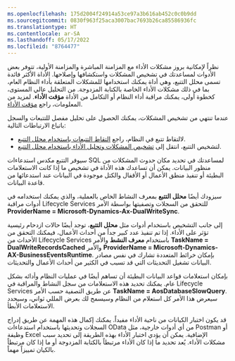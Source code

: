 ```yaml
---
ms.openlocfilehash: 175d2004f24914a53ce97a3b616ab452c0c0b9dd
ms.sourcegitcommit: 0830f963f25aca3007bac7693b26ca85586936fc
ms.translationtype: HT
ms.contentlocale: ar-SA
ms.lasthandoff: 05/17/2022
ms.locfileid: "8764477"
---
```

نظراً لإمكانية بروز مشكلات الأداء مع المزامنة المباشرة والمزامنة الأولية، تتوفر بعض الأدوات لمساعدتك في تشخيص المشكلات واستكشافها وإصلاحها. الأداة الأكثر فائدة تسمى محلل التتبع‬، وهي أداة يمكنك استخدامها للمشكلات المتعلقة بأداء النظام العام، بما في ذلك مشكلات الأداء الخاصة بالكتابة المزدوجة. من التحليل عالي المستوى، كخطوة أولى، يمكنك مراقبة أداء النظام أو التكامل من الأداة **مؤقت الأداء‬**. لمزيد من المعلومات، راجع [مؤقت الأداء‬](/dynamics365/fin-ops-core/dev-itpro/perf-test/performance-timer/?azure-portal=true). 

عندما تنتهي من تشخيص المشكلات، يمكنك الحصول على تحليل مفصل للتتبعات والسجل باتباع الارتباطات التالية: 
- لالتقاط تتبع في النظام، راجع [التقاط التتبعات باستخدام محلل التتبع](/dynamics365/fin-ops-core/dev-itpro/perf-test/trace-trace-tutorial/?azure-portal=true). 
- لتشخيص التتبع، انتقل إلى [تشخيص المشكلات وتحليل الأداء باستخدام محلل التتبع](/dynamics365/fin-ops-core/dev-itpro/perf-test/trace-parser/?azure-portal=true). 

سيوفر التتبع مكدس استدعاءات SQL لمساعدتك في تحديد مكان حدوث المشكلات من منظور البيانات. يمكن أن تساعدك هذه الأداة في تشخيص ما إذا كانت الاستعلامات البطيئة أو تنفيذ منطق الأعمال أو الأقفال والكتل موجودة في البيانات عند استدعائها من قاعدة البيانات. 

سيزودك أيضًا **محلل التتبع** بمعرف النشاط الخاص بالعملية، والذي يمكنك استخدامه في أدوات مراقبة Lifecycle Services للتحقق من السجلات وتصفيتها بواسطة الأمر **ProviderName = Microsoft-Dynamics-Ax-DualWriteSync**. 

إلى جانب التشخيص باستخدام أدوات مثل **محلل التتبع**، توجد أيضًا حالات ازدحام رئيسية تؤثر على الأداء. إذا تم تنفيذ عدد كبير جداً من أحداث الأعمال، فيمكنك التحقق من الأحداث من Lifecycle Services باستخدام **معرف النشط** والأمر **TaskName = DualWriteRecordsCached** والأمر **ProviderName = Microsoft-Dynamics-AX-BusinessEventsRuntime**. بإمكان خرائط المتعددة تشارك في نفس مصادر البيانات تشغيل التحديثات التي قد تسبب في الكثير من أحداث الأعمال والتحديثات. 

بإمكان استعلامات قواعد البيانات البطيئة أن تساهم أيضًا في عمليات النظام وأدائه بشكل عام. يمكنك تحديد هذه الاستعلامات من سجل النشاط والمراقبة في Lifecycle Services عن طريق التصفية حسب الأمر **TaskName = AosDatabaseSlowQuery**. سيعرض هذا الأمر كل استعلام من النظام وسيسمح لك بعرض المللي ثواني، وسيحدد الاستعلامات الأبطأ. 

قد يكون اختبار الكيانات من ناحية الأداء مفيداً. يمكنك إكمال هذه المهمة عن طريق إدراج السجلات وتحديثها باستخدام استدعاءات OData من أي أدوات خارجية، مثل Postman أو وظيفة Excel الإضافية. يمكن أن يؤدي اختبار الأداء بهذه الطريقة إلى تحديد سبب مشكلات الأداء. يُعد تحديد ما إذا كان الأداء مرتبطاً بالكتابة المزدوجة أو ما إذا كان مرتبطاً بالكيان تمييزاً مهماً.
